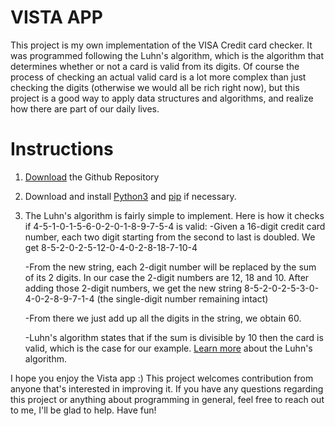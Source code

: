 # VISTA APP

This project is my own implementation of the VISA Credit card checker. It was programmed following the Luhn's algorithm, which is the algorithm that determines whether or not a card is valid from its digits. Of course the process of checking an actual valid card is a lot more complex than just checking the digits (otherwise we would all be rich right now), but this project is a good way to apply data structures and algorithms, and realize how there are part of our daily lives.

# Instructions

1. [Download](https://github.com/pythonis-dan/VISTA-App/archive/refs/heads/master.zip) the Github Repository

2. Download and install [Python3](https://www.python.org/downloads/) and [pip](https://pip.pypa.io/en/stable/installing/) if necessary.

3. The Luhn's algorithm is fairly simple to implement. Here is how it checks if 4-5-1-0-1-5-6-0-2-0-1-8-9-7-5-4 is valid:
   -Given a 16-digit credit card number, each two digit starting from the second to last is doubled. We get 8-5-2-0-2-5-12-0-4-0-2-8-18-7-10-4

   -From the new string, each 2-digit number will be replaced by the sum of its 2 digits. In our case the 2-digit numbers are 12, 18 and 10. After adding those 2-digit numbers, we get the new string 8-5-2-0-2-5-3-0-4-0-2-8-9-7-1-4 (the single-digit number remaining intact)

   -From there we just add up all the digits in the string, we obtain 60.

   -Luhn's algorithm states that if the sum is divisible by 10 then the card is valid, which is the case for our example. [Learn more](https://en.wikipedia.org/wiki/Luhn_algorithm) about the Luhn's algorithm.

I hope you enjoy the Vista app :) This project welcomes contribution from anyone that's interested in improving it. If you have any questions regarding this project or anything about programming in general, feel free to reach out to me, I'll be glad to help. Have fun!
